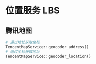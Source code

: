 # 位置服务 LBS

## 腾讯地图

```php
# 通过地址获取坐标
TencentMapService::geocoder_address()
# 通过坐标获取地址
TencentMapService::geocoder_location()
```